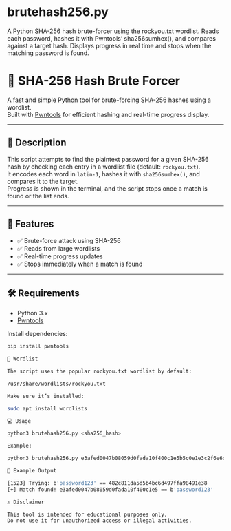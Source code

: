 # brutehash256.py
A Python SHA-256 hash brute-forcer using the rockyou.txt wordlist. Reads each password, hashes it with Pwntools’ sha256sumhex(), and compares against a target hash. Displays progress in real time and stops when the matching password is found.


# 🔐 SHA-256 Hash Brute Forcer

A fast and simple Python tool for brute-forcing SHA-256 hashes using a wordlist.  
Built with [Pwntools](https://docs.pwntools.com/en/stable/) for efficient hashing and real-time progress display.

---

## 📜 Description
This script attempts to find the plaintext password for a given SHA-256 hash by checking each entry in a wordlist file (default: `rockyou.txt`).  
It encodes each word in `latin-1`, hashes it with `sha256sumhex()`, and compares it to the target.  
Progress is shown in the terminal, and the script stops once a match is found or the list ends.

---

## 🚀 Features
- ✅ Brute-force attack using SHA-256
- ✅ Reads from large wordlists
- ✅ Real-time progress updates
- ✅ Stops immediately when a match is found

---

## 🛠 Requirements
- Python 3.x
- [Pwntools](https://docs.pwntools.com/en/stable/)

Install dependencies:
```bash
pip install pwntools

📂 Wordlist

The script uses the popular rockyou.txt wordlist by default:

/usr/share/wordlists/rockyou.txt

Make sure it’s installed:

sudo apt install wordlists

💻 Usage

python3 brutehash256.py <sha256_hash>

Example:

python3 brutehash256.py e3afed0047b08059d0fada10f400c1e5b5c0e1e3c2f6e6dcf4e6a1f7b5f5a5a7

📌 Example Output

[1523] Trying: b'password123' == 482c811da5d5b4bc6d497ffa98491e38
[+] Match found! e3afed0047b08059d0fada10f400c1e5 == b'password123'

⚠ Disclaimer

This tool is intended for educational purposes only.
Do not use it for unauthorized access or illegal activities.
